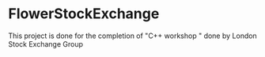 # FlowerStockExchange
This project is done for the completion of "C++ workshop " done by London Stock Exchange Group
